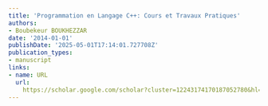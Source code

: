 ```yaml
---
title: 'Programmation en Langage C++: Cours et Travaux Pratiques'
authors:
- Boubekeur BOUKHEZZAR
date: '2014-01-01'
publishDate: '2025-05-01T17:14:01.727708Z'
publication_types:
- manuscript
links:
- name: URL
  url: 
    https://scholar.google.com/scholar?cluster=12243174170187052780&hl=en&oi=scholarr
---
```

